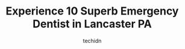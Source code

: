 ---
layout: ampstory
image: https://i0.wp.com/www.depkes.org/wp-content/uploads/2023/06/emergency-dentist-0-in-lancaster-pa-1685821743.jpeg?resize=640,853
author: techidn
featured: false
description: Discover the impressive array of Emergency Dentist options in Lancaster PA, where you can find 10 of the largest Emergency Dentist establishments in the area. From renowned classics to hidde
title: Experience 10 Superb Emergency Dentist in Lancaster PA
cover:
   title: Experience 10 Superb Emergency Dentist in Lancaster PA
   subtitle: Rickpate
   background: https://www.depkes.org/wp-content/uploads/2023/06/emergency-dentist-0-in-lancaster-pa-1685821743.jpeg

pages: 
 - layout: thirds
   top: <h1>#1 Smilebuilderz</h1>
   bottom: "<p>I went tonight for an emergency appointment. The office was amazing. From the front desk to the Dr. I have zero complaints. All the staff was amazing and made me feel com</p>"
   background: https://www.depkes.org/wp-content/uploads/2023/06/emergency-dentist-1-in-lancaster-pa-1685821744.jpeg
   backgroundblur: true
 - layout: thirds
   top: <h1>#2 Elite Dental</h1>
   bottom: "<p>The front desks staff is very friendly and helpful. My dentist made me feel like that moment he was just with me and not thinking about the other patients. He too had ver</p>"
   background: https://www.depkes.org/wp-content/uploads/2023/06/emergency-dentist-2-in-lancaster-pa-1685821744.jpeg
   cta:
      link: https://www.depkes.org/blog/experience-10-superb-emergency-dentist-in-lancaster-pa/
      text: Experience 10 Superb Emergency Dentist in Lancaster PA
 - layout: thirds
   top: <h1>#3 Aspen Dental</h1>
   bottom: "<p>1954 Fruitville Pike, Lancaster, PA 17601, United States</p>"
   background: https://www.depkes.org/wp-content/uploads/2023/06/emergency-dentist-3-in-lancaster-pa-1685821744.jpeg
   cta:
      link: https://www.depkes.org/blog/experience-10-superb-emergency-dentist-in-lancaster-pa/
      text: Experience 10 Superb Emergency Dentist in Lancaster PA
 - layout: thirds
   top: <h1>#4 Red Rose Family Dental</h1>
   bottom: "<p>2091 Fruitville Pike, Lancaster, PA 17601, United States</p>"
   background: https://images.unsplash.com/photo-1549241520-425e3dfc01cb?ixlib=rb-4.0.3&ixid=MnwxMjA3fDB8MHxwaG90by1wYWdlfHx8fGVufDB8fHx8&auto=format&fit=crop&w=640&h=853&q=80
   cta:
      link: https://www.depkes.org/blog/experience-10-superb-emergency-dentist-in-lancaster-pa/
      text: Experience 10 Superb Emergency Dentist in Lancaster PA
 - layout: thirds
   top: <h1>#5 American Dental Solutions | Lancaster, PA</h1>
   bottom: "<p>221 Rohrerstown Rd, Lancaster, PA 17603, United States</p>"
   background: https://images.unsplash.com/photo-1540457036297-448b6b99e91c?ixlib=rb-4.0.3&ixid=MnwxMjA3fDB8MHxwaG90by1wYWdlfHx8fGVufDB8fHx8&auto=format&fit=crop&w=640&h=853&q=80
   cta:
      link: https://www.depkes.org/blog/experience-10-superb-emergency-dentist-in-lancaster-pa/
      text: Experience 10 Superb Emergency Dentist in Lancaster PA
 - layout: thirds
   top: <h1>#6 Dentistry For Life</h1>
   bottom: "<p>620 Delp Rd, Lancaster, PA 17601, United States</p>"
   background: https://images.unsplash.com/photo-1524169358666-79f22534bc6e?ixlib=rb-4.0.3&ixid=MnwxMjA3fDB8MHxwaG90by1wYWdlfHx8fGVufDB8fHx8&auto=format&fit=crop&w=640&h=853&q=80
   cta:
      link: https://www.depkes.org/blog/experience-10-superb-emergency-dentist-in-lancaster-pa/
      text: Experience 10 Superb Emergency Dentist in Lancaster PA
 - layout: thirds
   top: <h1>#7 Smile Care Group</h1>
   bottom: "<p>1337 Elm Ave, Lancaster, PA 17603, United States</p>"
   background: https://images.unsplash.com/photo-1618556658017-fd9c732d1360?ixlib=rb-4.0.3&ixid=MnwxMjA3fDB8MHxwaG90by1wYWdlfHx8fGVufDB8fHx8&auto=format&fit=crop&w=640&h=853&q=80
   cta:
      link: https://www.depkes.org/blog/experience-10-superb-emergency-dentist-in-lancaster-pa/
      text: Experience 10 Superb Emergency Dentist in Lancaster PA
 - layout: thirds
   middle: Continue reading...
   background: https://images.unsplash.com/photo-1489648022186-8f49310909a0?ixlib=rb-4.0.3&ixid=MnwxMjA3fDB8MHxwaG90by1wYWdlfHx8fGVufDB8fHx8&auto=format&fit=crop&w=640&h=853&q=80
   cta:
      link: https://www.depkes.org/blog/experience-10-superb-emergency-dentist-in-lancaster-pa/
      text: Experience 10 Superb Emergency Dentist in Lancaster PA
      
---